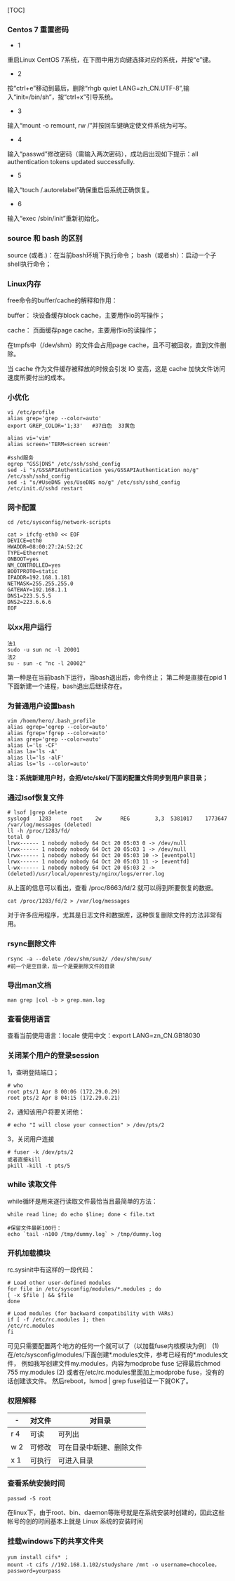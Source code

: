 [TOC]


### Centos 7 重置密码


- 1

重启Linux CentOS 7系统，在下图中用方向键选择对应的系统，并按“e”键。

- 2

按“ctrl+e”移动到最后，删除“rhgb quiet LANG=zh_CN.UTF-8”,输入“init=/bin/sh”，按“ctrl+x”引导系统。

- 3

输入“mount -o remount, rw /”并按回车键确定使文件系统为可写。

- 4

输入“passwd”修改密码（需输入两次密码），成功后出现如下提示：all authentication tokens updated successfully.

- 5 

输入“touch /.autorelabel”确保重启后系统正确恢复。

- 6

输入“exec /sbin/init”重新初始化。



### source 和 bash 的区别

source (或者.)：在当前bash环境下执行命令；
bash（或者sh）：启动一个子shell执行命令；

### Linux内存


free命令的buffer/cache的解释和作用：


buffer：
块设备缓存block cache，主要用作io的写操作；


cache：
页面缓存page cache，主要用作io的读操作；




在tmpfs中（/dev/shm）的文件会占用page cache，且不可被回收，直到文件删除。




当 cache 作为文件缓存被释放的时候会引发 IO 变高，这是 cache 加快文件访问速度所要付出的成本。


### 小优化


```
vi /etc/profile
alias grep='grep --color=auto'
export GREP_COLOR='1;33'   #37白色  33黄色

alias vi='vim'
alias screen='TERM=screen screen'

```


```
#sshd服务
egrep "GSS|DNS" /etc/ssh/sshd_config
sed -i "s/GSSAPIAuthentication yes/GSSAPIAuthentication no/g" /etc/ssh/sshd_config 
sed -i "s/#UseDNS yes/UseDNS no/g" /etc/ssh/sshd_config
/etc/init.d/sshd restart
```


### 网卡配置

```
cd /etc/sysconfig/network-scripts

cat > ifcfg-eth0 << EOF
DEVICE=eth0
HWADDR=08:00:27:2A:52:2C
TYPE=Ethernet
ONBOOT=yes
NM_CONTROLLED=yes
BOOTPROTO=static
IPADDR=192.168.1.181
NETMASK=255.255.255.0
GATEWAY=192.168.1.1
DNS1=223.5.5.5
DNS2=223.6.6.6
EOF
```





### 以xx用户运行

```
法1
sudo -u sun nc -l 20001
法2
su - sun -c "nc -l 20002"
```

第一种是在当前bash下运行，当bash退出后，命令终止；
第二种是直接在ppid 1 下面新建一个进程，bash退出后继续存在。

### 为普通用户设置bash

```
vim /hoem/hero/.bash_profile
alias egrep='egrep --color=auto'
alias fgrep='fgrep --color=auto'
alias grep='grep --color=auto'
alias l='ls -CF'
alias la='ls -A'
alias ll='ls -alF'
alias ls='ls --color=auto'
```

**注：系统新建用户时，会把/etc/skel/下面的配置文件同步到用户家目录；**



### 通过lsof恢复文件

```
# lsof |grep delete
syslogd   1283      root    2w      REG        3,3  5381017    1773647 /var/log/messages (deleted)
ll -h /proc/1283/fd/
total 0
lrwx------ 1 nobody nobody 64 Oct 20 05:03 0 -> /dev/null
lrwx------ 1 nobody nobody 64 Oct 20 05:03 1 -> /dev/null
lrwx------ 1 nobody nobody 64 Oct 20 05:03 10 -> [eventpoll]
lrwx------ 1 nobody nobody 64 Oct 20 05:03 11 -> [eventfd]
l-wx------ 1 nobody nobody 64 Oct 20 05:03 2 ->  (deleted)/usr/local/openresty/nginx/logs/error.log
```

从上面的信息可以看出，查看 /proc/8663/fd/2 就可以得到所要恢复的数据。
```
cat /proc/1283/fd/2 > /var/log/messages
```
对于许多应用程序，尤其是日志文件和数据库，这种恢复删除文件的方法非常有用。

### rsync删除文件

```
rsync -a --delete /dev/shm/sun2/ /dev/shm/sun/ 
#前一个是空目录，后一个是要删除文件的目录
```

### 导出man文档

```
man grep |col -b > grep.man.log
```

### 查看使用语言

查看当前使用语言：locale
使用中文：export LANG=zn_CN.GB18030



### 关闭某个用户的登录session

1，查明登陆端口；
```
# who
root pts/1 Apr 8 00:06 (172.29.0.29)
root pts/2 Apr 8 04:15 (172.29.0.21)
```
2，通知该用户将要关闭他：
```
# echo "I will close your connection" > /dev/pts/2
```
3，关闭用户连接
```
# fuser -k /dev/pts/2
或者直接kill
pkill -kill -t pts/5
```

### while 读取文件

while循环是用来逐行读取文件最恰当且最简单的方法：
```
while read line; do echo $line; done < file.txt
```


```
#保留文件最新100行：
echo `tail -n100 /tmp/dummy.log` > /tmp/dummy.log
```


### 开机加载模块

rc.sysinit中有这样的一段代码：

```
# Load other user-defined modules
for file in /etc/sysconfig/modules/*.modules ; do
[ -x $file ] && $file
done

# Load modules (for backward compatibility with VARs)
if [ -f /etc/rc.modules ]; then
/etc/rc.modules
fi
```

可见只需要配置两个地方的任何一个就可以了（以加载fuse内核模块为例）
(1) 在/etc/sysconfig/modules/下面创建*.modules文件，参考已经有的*.modules文件，
例如我写创建文件my.modules，内容为modprobe fuse
记得最后chmod 755 my.modules
(2) 或者在/etc/rc.modules里面加上modprobe fuse，没有的话创建该文件。
然后reboot，lsmod | grep fuse验证一下就OK了。


### 权限解释
|-|对文件|对目录|
|--|--|--|
|r 4|可读|可列出|
|w 2|可修改|可在目录中新建、删除文件|
|x 1|可执行|可进入目录|


### 查看系统安装时间
```
passwd -S root
```
在linux下，由于root、bin、daemon等账号就是在系统安装时创建的，因此这些帐号的创的时间基本上就是 Linux 系统的安装时间


### 挂载windows下的共享文件夹

```
yum install cifs* ；
mount -t cifs //192.168.1.102/studyshare /mnt -o username=chocolee，password=yourpass
```